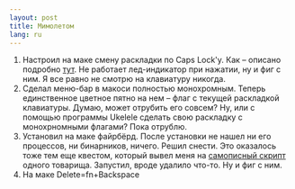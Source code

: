 ```yaml
---
layout: post
title: Мимолетом 
lang: ru
---
```


  1. Настроил на маке смену раскладки по Caps Lock'у. Как – описано подробно [тут](http://d43.me/blog/593/select-input-language-by-caps-lock-in-mac-os-x/). Не работает лед-индикатор при нажатии, ну и фиг с ним. Я все равно не смотрю на клавиатуру никогда.
  2. Сделал меню-бар в макоси полностью монохромным. Теперь единственное цветное пятно на нем – флаг с текущей раскладкой клавиатуры. Думаю, может отрубить его совсем? Ну, или с помощью программы Ukelele сделать свою раскладку с монохрномными флагами? Пока отрублю.
  3. Установил на маке файрбёрд. После установки не нашел ни его процессов, ни бинарников, ничего. Решил снести. Это оказалось тоже тем еще квестом, который вывел меня на [самописный скрипт](http://paulbeachsblog.blogspot.com/2008/02/firebird-and-macosx-uninstalls.html) одного товарища. Запустил, вроде удалило что-то. Ну и фиг с ним.
  4. На маке Delete=fn+Backspace
